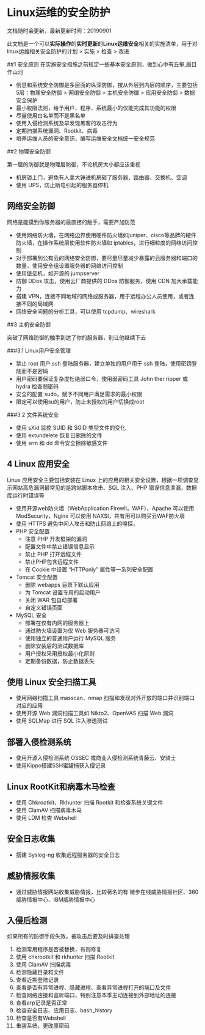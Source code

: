 # Linux运维的安全防护
文档随时会更新，最新更新时间：20190901

此文档是一个可以**实际操作**的**实时更新**的**Linux运维安全**相关的实施清单，用于对linux运维相关安全防护的计划 > 实施 > 检查 > 改进

##1 安全原则
在实施安全措施之前规定一些基本安全原则，做到心中有丘壑,眉目作山河

* 信息和系统安全防御是多层面的纵深防御，按从外层到内层的顺序，主要包括5层：物理安全防御 > 网络安全防御 > 主机安全防御 > 应用安全防御 > 数据安全保护
* 最小权限法则，给予用户、程序、系统最小的仅能完成其功能的权限
* 尽量使用白名单而不是黑名单
* 使用入侵检测系统及早发现黑客的攻击行为
* 定期扫描系统漏洞、Rootkit、病毒
* 培养运维人员的安全意识，编写运维安全文档统一安全规范


##2 物理安全防御

第一层的防御就是物理层防御，不论机房大小都应该重视

* 机房锁上门，避免有人拿大锤进机房砸了服务器、路由器、交换机、空调
* 使用 UPS，防止断电引起的服务器停机

## 网络安全防御

网络是能摸到你服务器的最直接的触手，需要严加防范

* 使用网络防火墙，在网络边界使用硬件防火墙如juniper、cisco等品牌的硬件防火墙，在操作系统层使用软件防火墙如 iptables，进行细粒度的网络访问控制
* 对于部署到公有云的网络安全防御，要尽量尽量减少暴露的云服务器和端口的数量，使用安全组设置服务器的网络访问控制
* 使用堡垒机，如开源的 jumpserver
* 防御 DDos 攻击，使用云厂商提供的 DDos 防御服务，使用 CDN 加大承载能力
* 搭建 VPN，连接不同地域的网络或服务器，用于远程办公人员使用，或者连接不同的局域网
* 网络安全问题的分析工具，可以使用 tcpdump、wireshark

##3 主机安全防御

突破了网络防御的触手到达了你的服务器，别让他继续下去

###3.1 Linux用户安全管理

* 禁止 root 用户 ssh 登陆服务器，建立单独的用户用于 ssh 登陆，使用密钥登陆而不是密码
* 用户密码要保证复杂度杜绝弱口令，使用弱密码工具 John ther ripper 或 hydra 检查弱密码
* 安全的配置 sudo，赋予不同用户满足需求的最小权限
* 限定可以使用su的用户，防止未授权的用户切换成root

###3.2 文件系统安全

* 使用 sXid 监控 SUID 和 SGID 类型文件的变化
* 使用 extundelete 恢复已删除的文件
* 使用 srm 和 dd 命令安全擦除敏感文件

## 4 Linux 应用安全
Linux 应用安全主要包括安装在 Linux 上的应用的相关安全设置，根据一项调查显示网站高危漏洞最常见的是跨站脚本攻击、SQL 注入、PHP 错误信息泄漏，数据库运行时错误等

* 使用开源web防火墙（WebApplication Firewll，WAF），Apache 可以使用 ModSecurity，Nginx 可以使用 NAXSI，共有用可以购买云WAF防火墙
* 使用 HTTPS 避免中间人攻击和防止网络上的嗅探，
* PHP 安全配置
	* 注意 PHP 开发框架的漏洞
	* 配置文件中禁止错误信息显示
	* 禁止 PHP 打开远程文件
	* 禁止PHP包含远程文件
	* 在 Cookie 中设置 “HTTPonly” 属性等一系列安全配置
*  Tomcat 安全配置
	* 删除 webapps 目录下默认应用
	* 为 Tomcat 设置专用的启动用户
	* 关闭 WAR 包自动部署
	* 自定义错误页面
* MySQL 安全
	* 部署在仅有内网的服务器上
	* 通过防火墙设置为仅 Web 服务器可访问
	* 使用独立的普通用户运行 MySQL 服务
	* 删除安装后的测试数据库
	* 用户授权采用授权最小化原则
	* 定期备份数据，防止数据丢失

## 使用 Linux 安全扫描工具
* 使用网络扫描工具 masscan、nmap 扫描和发现对外开放的端口并识别端口对应的应用
* 使用开源 Web 漏洞扫描工具如 Nikto2、OpenVAS 扫描 Web 漏洞
* 使用 SQLMap 进行 SQL 注入渗透测试

## 部署入侵检测系统
* 使用开源入侵检测系统 OSSEC 或商业入侵检测系统青藤云、安骑士
* 使用Kippo搭建SSH蜜罐捕获入侵记录

## Linux RootKit和病毒木马检查
* 使用 Chkrootkit、Rkhunter 扫描 Rootkit 和检查系统关键文件
* 使用 ClamAV 扫描病毒木马
* 使用 LDM 检查 Webshell

## 安全日志收集
* 搭建 Syslog-ng 收集远程服务器的安全日志

## 威胁情报收集
* 通过威胁情报网站收集威胁情报，比较著名的有 微步在线威胁情报社区、360威胁情报中心、IBM威胁情报中心


## 入侵后检测
如果所有的防御手段失效，被攻击后要及时排查处理

1. 检测常用程序是否被替换，有则修复
2. 使用 chkrootkit 和 rkhunter 扫描 Rootkit
3. 使用 ClamAV 扫描病毒
2. 检测隐藏目录和文件
3. 查看近期登陆记录
4. 查看是否有异常进程、隐藏进程、查看异常进程打开的端口及文件
5. 检查网络连接和监听端口，特别注意本季主动连接到外部地址的连接
6. 查看arp记录是否正常
7. 检查安全日志、应用日志、bash_history
8. 检查是否有Webshell
9. 重装系统，更改原密码













